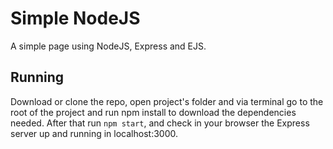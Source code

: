 # Simple NodeJS

A simple page using NodeJS, Express and EJS.

## Running

Download or clone the repo, open project's folder and via terminal go to the root of the project and run npm install to download the dependencies needed. After that run `npm start`, and check in your browser the Express server up and running in localhost:3000.
